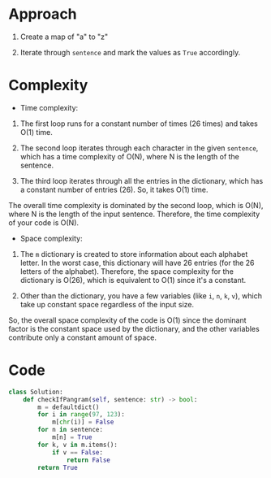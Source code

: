 # Approach
<!-- Describe your approach to solving the problem. -->
1. Create a map of "a" to "z"

2. Iterate through ```sentence``` and mark the values as ```True``` accordingly.

# Complexity

- Time complexity:
<!-- Add your time complexity here, e.g. $$O(n)$$ -->
1. The first loop runs for a constant number of times (26 times) and takes O(1) time.

2. The second loop iterates through each character in the given `sentence`, which has a time complexity of O(N), where N is the length of the sentence.

3. The third loop iterates through all the entries in the dictionary, which has a constant number of entries (26). So, it takes O(1) time.

The overall time complexity is dominated by the second loop, which is O(N), where N is the length of the input sentence. Therefore, the time complexity of your code is O(N).

- Space complexity:
<!-- Add your space complexity here, e.g. $$O(n)$$ -->
1. The `m` dictionary is created to store information about each alphabet letter. In the worst case, this dictionary will have 26 entries (for the 26 letters of the alphabet). Therefore, the space complexity for the dictionary is O(26), which is equivalent to O(1) since it's a constant.

2. Other than the dictionary, you have a few variables (like `i`, `n`, `k`, `v`), which take up constant space regardless of the input size.

So, the overall space complexity of the code is O(1) since the dominant factor is the constant space used by the dictionary, and the other variables contribute only a constant amount of space.

# Code

```Python []
class Solution:
    def checkIfPangram(self, sentence: str) -> bool:
        m = defaultdict()
        for i in range(97, 123):
            m[chr(i)] = False
        for n in sentence:
            m[n] = True
        for k, v in m.items():
            if v == False:
                return False
        return True

```
